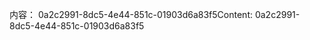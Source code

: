 <span data-ttu-id="6e62b-101">内容： 0a2c2991-8dc5-4e44-851c-01903d6a83f5</span><span class="sxs-lookup"><span data-stu-id="6e62b-101">Content: 0a2c2991-8dc5-4e44-851c-01903d6a83f5</span></span>